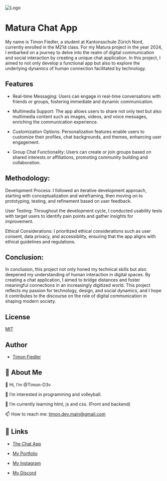 ![Logo](https://ik.imagekit.io/timon/cdn/logo?tr=h-125,w-125)


# Matura Chat App

My name is Timon Fiedler, a student at Kantonsschule Zürich Nord, currently enrolled in the M21d class. For my Matura project in the year 2024, I embarked on a journey to delve into the realm of digital communication and social interaction by creating a unique chat application. In this project, I aimed to not only develop a functional app but also to explore the underlying dynamics of human connection facilitated by technology.


## Features

- Real-time Messaging: Users can engage in real-time conversations with friends or groups, fostering immediate and dynamic communication.

- Multimedia Support: The app allows users to share not only text but also multimedia content such as images, videos, and voice messages, enriching the communication experience.

- Customization Options: Personalization features enable users to customize their profiles, chat backgrounds, and themes, enhancing user engagement.

- Group Chat Functionality: Users can create or join groups based on shared interests or affiliations, promoting community building and collaboration.


## Methodology:

Development Process: I followed an iterative development approach, starting with conceptualization and wireframing, then moving on to prototyping, testing, and refinement based on user feedback.

User Testing: Throughout the development cycle, I conducted usability tests with target users to identify pain points and gather insights for improvement.

Ethical Considerations: I prioritized ethical considerations such as user consent, data privacy, and accessibility, ensuring that the app aligns with ethical guidelines and regulations.

## Conclusion:

In conclusion, this project not only honed my technical skills but also deepened my understanding of human interaction in digital spaces. By creating a chat application, I aimed to bridge distances and foster meaningful connections in an increasingly digitized world. This project reflects my passion for technology, design, and social dynamics, and I hope it contributes to the discourse on the role of digital communication in shaping modern society.

## License

[MIT](https://choosealicense.com/licenses/mit/)


## Author

- [Timon Fiedler](https://github.com/Timon-D3v)


## 🚀 About Me

👋 Hi, I’m @Timon-D3v

👀 I’m interested in programming and volleyball.

🌱 I’m currently learning html, js and css. (Front and backend)

📫 How to reach me: timon.dev.main@gmail.com


## 🔗 Links

- [The Chat App](https://chat.timondev.vip)

- [My Portfolio](https://timondev.vip)

- [My Instagram](https://www.instagram.com/timon.dev/)

- [My Discord](https://discordapp.com/users/560914605145325596)
